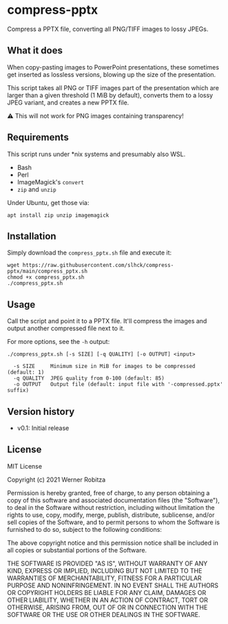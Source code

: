 # compress-pptx

Compress a PPTX file, converting all PNG/TIFF images to lossy JPEGs.

## What it does

When copy-pasting images to PowerPoint presentations, these sometimes get inserted as lossless versions, blowing up the size of the presentation.

This script takes all PNG or TIFF images part of the presentation which are larger than a given threshold (1 MiB by default), converts them to a lossy JPEG variant, and creates a new PPTX file.

:warning: This will not work for PNG images containing transparency!

## Requirements

This script runs under *nix systems and presumably also WSL.

- Bash
- Perl
- ImageMagick's `convert`
- `zip` and `unzip`

Under Ubuntu, get those via:

```
apt install zip unzip imagemagick
```

## Installation

Simply download the `compress_pptx.sh` file and execute it:

```
wget https://raw.githubusercontent.com/slhck/compress-pptx/main/compress_pptx.sh
chmod +x compress_pptx.sh
./compress_pptx.sh
```

## Usage

Call the script and point it to a PPTX file. It'll compress the images and output another compressed file next to it.

For more options, see the `-h` output:

```
./compress_pptx.sh [-s SIZE] [-q QUALITY] [-o OUTPUT] <input>

  -s SIZE     Minimum size in MiB for images to be compressed (default: 1)
  -q QUALITY  JPEG quality from 0-100 (default: 85)
  -o OUTPUT   Output file (default: input file with '-compressed.pptx' suffix)
```

## Version history

- v0.1: Initial release

## License

MIT License

Copyright (c) 2021 Werner Robitza

Permission is hereby granted, free of charge, to any person obtaining a copy
of this software and associated documentation files (the "Software"), to deal
in the Software without restriction, including without limitation the rights
to use, copy, modify, merge, publish, distribute, sublicense, and/or sell
copies of the Software, and to permit persons to whom the Software is
furnished to do so, subject to the following conditions:

The above copyright notice and this permission notice shall be included in all
copies or substantial portions of the Software.

THE SOFTWARE IS PROVIDED "AS IS", WITHOUT WARRANTY OF ANY KIND, EXPRESS OR
IMPLIED, INCLUDING BUT NOT LIMITED TO THE WARRANTIES OF MERCHANTABILITY,
FITNESS FOR A PARTICULAR PURPOSE AND NONINFRINGEMENT. IN NO EVENT SHALL THE
AUTHORS OR COPYRIGHT HOLDERS BE LIABLE FOR ANY CLAIM, DAMAGES OR OTHER
LIABILITY, WHETHER IN AN ACTION OF CONTRACT, TORT OR OTHERWISE, ARISING FROM,
OUT OF OR IN CONNECTION WITH THE SOFTWARE OR THE USE OR OTHER DEALINGS IN THE
SOFTWARE.
